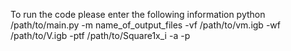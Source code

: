 To run the code please enter the following information
python /path/to/main.py -m name_of_output_files -vf /path/to/vm.igb -wf /path/to/V.igb -ptf /path/to/Square1x_i -a -p
